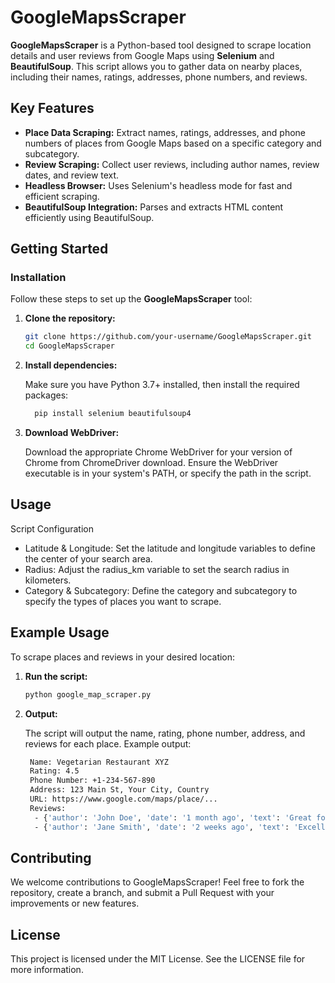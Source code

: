 # GoogleMapsScraper

**GoogleMapsScraper** is a Python-based tool designed to scrape location details and user reviews from Google Maps using **Selenium** and **BeautifulSoup**. This script allows you to gather data on nearby places, including their names, ratings, addresses, phone numbers, and reviews.

## Key Features

- **Place Data Scraping:** Extract names, ratings, addresses, and phone numbers of places from Google Maps based on a specific category and subcategory.
- **Review Scraping:** Collect user reviews, including author names, review dates, and review text.
- **Headless Browser:** Uses Selenium's headless mode for fast and efficient scraping.
- **BeautifulSoup Integration:** Parses and extracts HTML content efficiently using BeautifulSoup.

## Getting Started

### Installation

Follow these steps to set up the **GoogleMapsScraper** tool:

1. **Clone the repository:**

   ```bash
   git clone https://github.com/your-username/GoogleMapsScraper.git
   cd GoogleMapsScraper
   
2. **Install dependencies:**

   Make sure you have Python 3.7+ installed, then install the required packages:
   ```bash
     pip install selenium beautifulsoup4

3. **Download WebDriver:**

   Download the appropriate Chrome WebDriver for your version of Chrome from ChromeDriver download.
   Ensure the WebDriver executable is in your system's PATH, or specify the path in the script.

## Usage
  Script Configuration
  - Latitude & Longitude: Set the latitude and longitude variables to define the center of your search area.
  - Radius: Adjust the radius_km variable to set the search radius in kilometers.
  - Category & Subcategory: Define the category and subcategory to specify the types of places you want to scrape.

## Example Usage
To scrape places and reviews in your desired location:

1. **Run the script:**

   ```bash
   python google_map_scraper.py

2. **Output:**
   
   The script will output the name, rating, phone number, address, and reviews for each place.
   Example output:
   ```bash
    Name: Vegetarian Restaurant XYZ
    Rating: 4.5
    Phone Number: +1-234-567-890
    Address: 123 Main St, Your City, Country
    URL: https://www.google.com/maps/place/...
    Reviews:
     - {'author': 'John Doe', 'date': '1 month ago', 'text': 'Great food!'}
     - {'author': 'Jane Smith', 'date': '2 weeks ago', 'text': 'Excellent service!'}

## Contributing
We welcome contributions to GoogleMapsScraper! Feel free to fork the repository, create a branch, and submit a Pull Request with your improvements or new features.

## License
This project is licensed under the MIT License. See the LICENSE file for more information.

  
